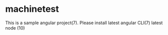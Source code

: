 # machinetest



This is a sample angular project(7). 
Please install latest angular CLI(7)
latest node (10)


